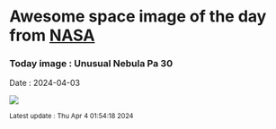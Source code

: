 
# Awesome space image of the day from [NASA](https://api.nasa.gov/)

### Today image : Unusual Nebula Pa 30
Date : 2024-04-03

![](https://apod.nasa.gov/apod/image/2404/Pa30V_NASA_960.jpg)

<small>Latest update : Thu Apr  4 01:54:18 2024</small>
        